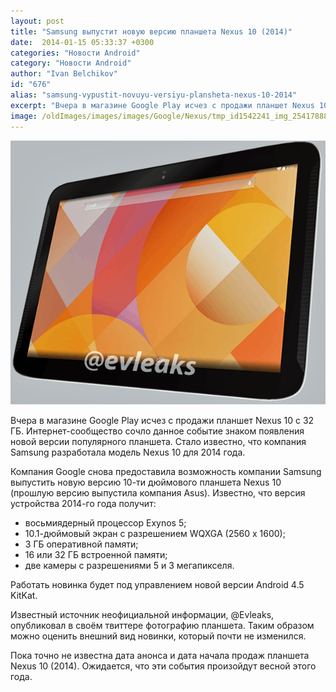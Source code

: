 ```yaml
---
layout: post
title: "Samsung выпустит новую версию планшета Nexus 10 (2014)"
date:  2014-01-15 05:33:37 +0300
categories: "Новости Android"
category: "Новости Android"
author: "Ivan Belchikov"
id: "676"
alias: "samsung-vypustit-novuyu-versiyu-plansheta-nexus-10-2014"
excerpt: "Вчера в магазине Google Play исчез с продажи планшет Nexus 10 с 32 ГБ. Интернет-сообщество сочло данное событие знаком появления новой версии популярного планшета. Стало известно, что компания Samsung разработала модель Nexus 10 для 2014 года."
image: /oldImages/images/images/Google/Nexus/tmp_id1542241_img_2541788896.png
---
```

<img  src="/oldImages/images/images/Google/Nexus/tmp_id1542241_img_2541788896.png" alt="Nexus 10 (2014)" />

Вчера в магазине Google Play исчез с продажи планшет Nexus 10 с 32 ГБ. Интернет-сообщество сочло данное событие знаком появления новой версии популярного планшета. Стало известно, что компания Samsung разработала модель Nexus 10 для 2014 года.


Компания Google снова предоставила возможность компании Samsung выпустить новую версию 10-ти дюймового планшета Nexus 10 (прошлую версию выпустила компания Asus). Известно, что версия устройства 2014-го года получит:

<ul>
<li>восьмиядерный процессор Exynos 5;</li>
<li>10.1-дюймовый экран с разрешением WQXGA (2560 x 1600);</li>
<li>3 ГБ оперативной памяти;</li>
<li>16 или 32 ГБ встроенной памяти;</li>
<li>две камеры с разрешениями 5 и 3 мегапикселя.</li>
</ul>
Работать новинка будет под управлением новой версии Android 4.5 KitKat.

Известный источник неофициальной информации, @Evleaks, опубликовал в своём твиттере фотографию планшета. Таким образом можно оценить внешний вид новинки, который почти не изменился.

Пока точно не известна дата анонса и дата начала продаж планшета Nexus 10 (2014). Ожидается, что эти события произойдут весной этого года.
